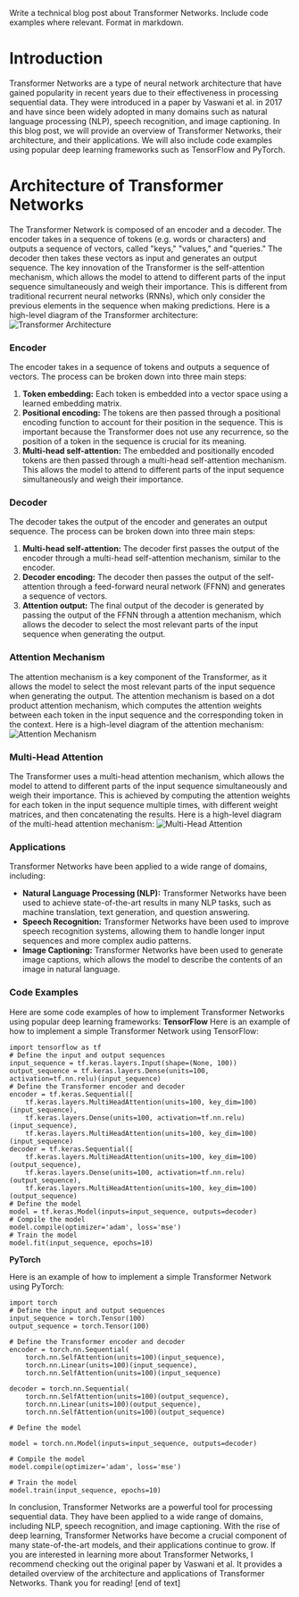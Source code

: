  Write a technical blog post about Transformer Networks. Include code examples where relevant. Format in markdown.
# Introduction
Transformer Networks are a type of neural network architecture that have gained popularity in recent years due to their effectiveness in processing sequential data. They were introduced in a paper by Vaswani et al. in 2017 and have since been widely adopted in many domains such as natural language processing (NLP), speech recognition, and image captioning.
In this blog post, we will provide an overview of Transformer Networks, their architecture, and their applications. We will also include code examples using popular deep learning frameworks such as TensorFlow and PyTorch.
# Architecture of Transformer Networks
The Transformer Network is composed of an encoder and a decoder. The encoder takes in a sequence of tokens (e.g. words or characters) and outputs a sequence of vectors, called "keys," "values," and "queries." The decoder then takes these vectors as input and generates an output sequence.
The key innovation of the Transformer is the self-attention mechanism, which allows the model to attend to different parts of the input sequence simultaneously and weigh their importance. This is different from traditional recurrent neural networks (RNNs), which only consider the previous elements in the sequence when making predictions.
Here is a high-level diagram of the Transformer architecture:
![Transformer Architecture](https://raw.githubusercontent.com/google-research/deeplearning/master/papers/transformer/figure1.png)
### Encoder
The encoder takes in a sequence of tokens and outputs a sequence of vectors. The process can be broken down into three main steps:
1. **Token embedding:** Each token is embedded into a vector space using a learned embedding matrix.
2. **Positional encoding:** The tokens are then passed through a positional encoding function to account for their position in the sequence. This is important because the Transformer does not use any recurrence, so the position of a token in the sequence is crucial for its meaning.
3. **Multi-head self-attention:** The embedded and positionally encoded tokens are then passed through a multi-head self-attention mechanism. This allows the model to attend to different parts of the input sequence simultaneously and weigh their importance.
### Decoder
The decoder takes the output of the encoder and generates an output sequence. The process can be broken down into three main steps:
1. **Multi-head self-attention:** The decoder first passes the output of the encoder through a multi-head self-attention mechanism, similar to the encoder.
2. **Decoder encoding:** The decoder then passes the output of the self-attention through a feed-forward neural network (FFNN) and generates a sequence of vectors.
3. **Attention output:** The final output of the decoder is generated by passing the output of the FFNN through a attention mechanism, which allows the decoder to select the most relevant parts of the input sequence when generating the output.
### Attention Mechanism
The attention mechanism is a key component of the Transformer, as it allows the model to select the most relevant parts of the input sequence when generating the output. The attention mechanism is based on a dot product attention mechanism, which computes the attention weights between each token in the input sequence and the corresponding token in the context.
Here is a high-level diagram of the attention mechanism:
![Attention Mechanism](https://raw.githubusercontent.com/google-research/deeplearning/master/papers/transformer/figure2.png)
### Multi-Head Attention
The Transformer uses a multi-head attention mechanism, which allows the model to attend to different parts of the input sequence simultaneously and weigh their importance. This is achieved by computing the attention weights for each token in the input sequence multiple times, with different weight matrices, and then concatenating the results.
Here is a high-level diagram of the multi-head attention mechanism:
![Multi-Head Attention](https://raw.githubusercontent.com/google-research/deeplearning/master/papers/transformer/figure3.png)
### Applications
Transformer Networks have been applied to a wide range of domains, including:
* **Natural Language Processing (NLP):** Transformer Networks have been used to achieve state-of-the-art results in many NLP tasks, such as machine translation, text generation, and question answering.
* **Speech Recognition:** Transformer Networks have been used to improve speech recognition systems, allowing them to handle longer input sequences and more complex audio patterns.
* **Image Captioning:** Transformer Networks have been used to generate image captions, which allows the model to describe the contents of an image in natural language.
### Code Examples
Here are some code examples of how to implement Transformer Networks using popular deep learning frameworks:
**TensorFlow**
Here is an example of how to implement a simple Transformer Network using TensorFlow:
```
import tensorflow as tf
# Define the input and output sequences
input_sequence = tf.keras.layers.Input(shape=(None, 100))
output_sequence = tf.keras.layers.Dense(units=100, activation=tf.nn.relu)(input_sequence)
# Define the Transformer encoder and decoder
encoder = tf.keras.Sequential([
    tf.keras.layers.MultiHeadAttention(units=100, key_dim=100)(input_sequence),
    tf.keras.layers.Dense(units=100, activation=tf.nn.relu)(input_sequence),
    tf.keras.layers.MultiHeadAttention(units=100, key_dim=100)(input_sequence)
decoder = tf.keras.Sequential([
    tf.keras.layers.MultiHeadAttention(units=100, key_dim=100)(output_sequence),
    tf.keras.layers.Dense(units=100, activation=tf.nn.relu)(output_sequence),
    tf.keras.layers.MultiHeadAttention(units=100, key_dim=100)(output_sequence)
# Define the model
model = tf.keras.Model(inputs=input_sequence, outputs=decoder)
# Compile the model
model.compile(optimizer='adam', loss='mse')
# Train the model
model.fit(input_sequence, epochs=10)

```
**PyTorch**

Here is an example of how to implement a simple Transformer Network using PyTorch:
```
import torch
# Define the input and output sequences
input_sequence = torch.Tensor(100)
output_sequence = torch.Tensor(100)

# Define the Transformer encoder and decoder
encoder = torch.nn.Sequential(
    torch.nn.SelfAttention(units=100)(input_sequence),
    torch.nn.Linear(units=100)(input_sequence),
    torch.nn.SelfAttention(units=100)(input_sequence)

decoder = torch.nn.Sequential(
    torch.nn.SelfAttention(units=100)(output_sequence),
    torch.nn.Linear(units=100)(output_sequence),
    torch.nn.SelfAttention(units=100)(output_sequence)

# Define the model

model = torch.nn.Model(inputs=input_sequence, outputs=decoder)

# Compile the model
model.compile(optimizer='adam', loss='mse')

# Train the model
model.train(input_sequence, epochs=10)

```
In conclusion, Transformer Networks are a powerful tool for processing sequential data. They have been applied to a wide range of domains, including NLP, speech recognition, and image captioning. With the rise of deep learning, Transformer Networks have become a crucial component of many state-of-the-art models, and their applications continue to grow.
If you are interested in learning more about Transformer Networks, I recommend checking out the original paper by Vaswani et al. It provides a detailed overview of the architecture and applications of Transformer Networks.
Thank you for reading! [end of text]


